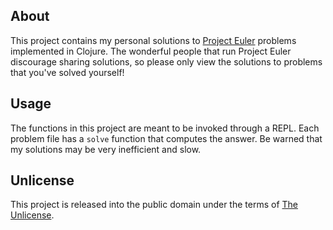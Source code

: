 ## About

This project contains my personal solutions to [Project Euler](https://projecteuler.net/) problems
implemented in Clojure. The wonderful people that run Project Euler discourage sharing solutions,
so please only view the solutions to problems that you've solved yourself!

## Usage

The functions in this project are meant to be invoked through a REPL. Each problem file has
a `solve` function that computes the answer. Be warned that my solutions may be very
inefficient and slow.

## Unlicense

This project is released into the public domain under the terms of [The Unlicense](UNLICENSE).
